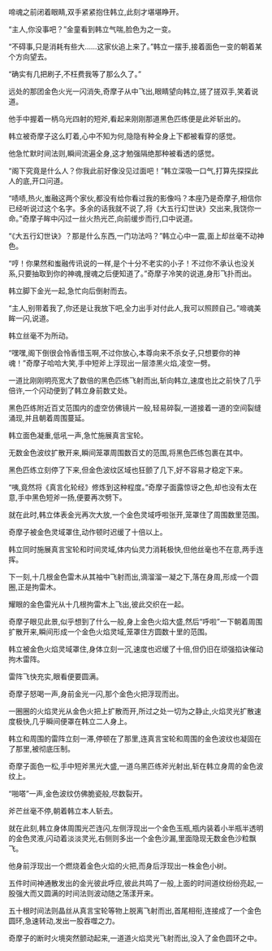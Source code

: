 
啼魂之前闭着眼睛,双手紧紧抱住韩立,此刻才堪堪睁开。

“主人,你没事吧？”金童看到韩立气喘,脸色为之一变。

“不碍事,只是消耗有些大……这家伙追上来了。”韩立一摆手,接着面色一变的朝着某个方向望去。

“确实有几把刷子,不枉费我等了那么久了。”

远处的那团金色火光一闪消失,奇摩子从中飞出,眼睛望向韩立,搓了搓双手,笑着说道。

他手中握着一柄乌光四射的短斧,看起来刚刚那道黑色匹练便是此斧斩出的。

韩立被奇摩子这么盯着,心中不知为何,隐隐有种全身上下都被看穿的感觉。

他急忙默时间法则,瞬间流遍全身,这才勉强隔绝那种被看透的感觉。

“阁下究竟是什么人？你我此前好像没见过面吧！”韩立深吸一口气,打算先探探此人的底,开口问道。

“啧啧,热火,蚩融这两个家伙,都没有给你看过我的影像吗？本座乃是奇摩子,相信你已经听说过这个名字。多余的话我就不说了,将《大五行幻世诀》交出来,我饶你一命。”奇摩子眸中闪过一丝火热光芒,向前缓步而行,口中说道。

“《大五行幻世诀》？那是什么东西,一门功法吗？”韩立心中一震,面上却丝毫不动神色。

“哼！你果然和蚩融传讯说的一样,是个十分不老实的小子！不过你不承认也没关系,只要抽取到你的神魂,搜魂之后便知道了。”奇摩子冷笑的说道,身形飞扑而出。

韩立脚下金光一起,急忙向后倒射而去。

“主人,别带着我了,你还是让我放下吧,全力出手对付此人,我可以照顾自己。”啼魂美眸一闪,说道。

韩立丝毫不为所动。

“嘿嘿,阁下倒很会怜香惜玉啊,不过你放心,本尊向来不杀女子,只想要你的神魂！”奇摩子哈哈大笑,手中短斧上浮现出一层漆黑火焰,凌空一劈。

一道比刚刚明亮宽大了数倍的黑色匹练飞射而出,斩向韩立,速度也比之前快了几乎倍许,一个闪动便到了韩立身前数丈处。

黑色匹练附近百丈范围内的虚空仿佛镜片一般,轻易碎裂,一道接着一道的空间裂缝涌现,并且朝着周围蔓延。

韩立面色凝重,低吼一声,急忙施展真言宝轮。

无数金色波纹扩散开来,瞬间笼罩周围数百丈的范围,将黑色匹练包裹在其中。

黑色匹练立刻停了下来,但金色波纹区域也狂颤了几下,好不容易才稳定下来。

“咦,竟然将《真言化轮经》修炼到这种程度。”奇摩子面露惊讶之色,却也没有太在意,手中黑色短斧一扬,便要再次劈下。

就在此时,韩立体表金光再次大放,一个金色灵域呼啦张开,笼罩住了周围数里范围。

奇摩子被金色灵域罩住,动作顿时迟缓了十倍以上。

韩立同时施展真言宝轮和时间灵域,体内仙灵力消耗极快,但他丝毫也不在意,两手连挥。

下一刻,十几根金色雷木从其袖中飞射而出,滴溜溜一凝之下,落在身周,形成一个圆圈,正是拘雷木。

耀眼的金色雷光从十几根拘雷木上飞出,彼此交织在一起。

奇摩子眼见此景,似乎想到了什么一般,身上金色火焰大盛,然后“呼啦”一下朝着周围扩散开来,瞬间形成一个金色火焰灵域,笼罩住方圆数十里的范围。

韩立被金色火焰灵域罩住,身体立刻一沉,速度也迟缓了十倍,但仍旧在顽强掐诀催动拘木雷阵。

雷阵飞快充实,眼看便要圆满。

奇摩子怒喝一声,身前金光一闪,那个金色火把浮现而出。

一圈圈的火焰灵光从金色火把上扩散而开,所过之处一切为之静止,火焰灵光扩散速度极快,几乎瞬间便罩在韩立二人身上。

韩立和周围的雷阵立刻一滞,停顿在了那里,连真言宝轮和周围的金色波纹也凝固在了那里,被彻底压制。

奇摩子面色一松,手中短斧黑光大盛,一道乌黑匹练斧光射出,斩在韩立身周的金色波纹上。

“啪嗒”一声,金色波纹仿佛脆瓷般,尽数裂开。

斧芒丝毫不停,朝着韩立本人斩去。

就在此刻,韩立身体周围光芒连闪,左侧浮现出一个金色玉瓶,瓶内装着小半瓶半透明的金色灵液,闪动着淡淡灵光,右侧则多出一个金色沙漏,里面隐现无数金色沙粒飘飞。

他身前浮现出一个燃烧着金色火焰的火把,而身后浮现出一株金色小树。

五件时间神通散发出的金光彼此呼应,彼此共鸣了一般,上面的时间道纹纷纷亮起,一股强大而又圆满的时间法则波动随之荡漾开来。

五十根时间法则晶丝从真言宝轮等物上脱离飞射而出,首尾相衔,连接成了一个金色圆环,急速转动,发出一股吞噬之力。

奇摩子的断时火境突然颤动起来,一道道火焰灵光飞射而出,没入了金色圆环之中。